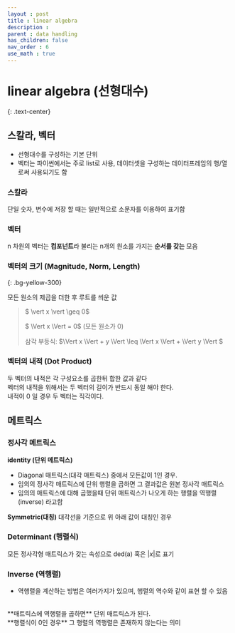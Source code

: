 ```yaml
---
layout : post
title : linear algebra
description :
parent : data handling
has_children: false
nav_order : 6
use_math : true
---
```


# linear algebra (선형대수)
{: .text-center}

## 스칼라, 벡터
+ 선형대수를 구성하는 기본 단위
+ 벡터는 파이썬에서는 주로 list로 사용, 데이터셋을 구성하는 데이터프레임의 행/열로써 사용되기도 함

### 스칼라
단일 숫자, 변수에 저장 할 때는 일반적으로 소문자를 이용하여 표기함

### 벡터
n 차원의 벡터는 **컴포넌트**라 불리는 n개의 원소를 가지는 **순서를 갖는** 모음

### 벡터의 크기 (Magnitude, Norm, Length)
{: .bg-yellow-300}

모든 원소의 제곱을 더한 후 루트를 씌운 값

> $ \vert x \vert \geq 0$  
> 
> $ \Vert x \Vert = 0$ (모든 원소가 0)  
> 
> 삼각 부등식: $\Vert x \Vert + y \Vert \leq \Vert x \Vert + \Vert y \Vert $

### 벡터의 내적 (Dot Product)

두 벡터의 내적은 각 구성요소를 곱한뒤 합한 값과 같다  
벡터의 내적을 위해서는 두 벡터의 길이가 반드시 동일 해야 한다.  
내적이 0 일 경우 두 벡터는 직각이다.  

## 메트릭스

### 정사각 메트릭스

**identity (단위 메트릭스)**  
+ Diagonal 매트릭스(대각 매트릭스) 중에서 모든값이 1인 경우.
+ 임의의 정사각 매트릭스에 단위 행렬을 곱하면 그 결과값은 원본 정사각 매트릭스
+ 임의의 매트릭스에 대해 곱했을때 단위 매트릭스가 나오게 하는 행렬을 역행렬(inverse) 라고함

**Symmetric(대칭)** 대각선을 기준으로 위 아래 값이 대칭인 경우

### Determinant (행렬식)

모든 정사각형 매트릭스가 갖는 속성으로 ded(a) 혹은 $\vert x \vert$로 표기

### Inverse (역행렬)

+ 역행렬을 계산하는 방법은 여러가지가 있으며, 행렬의 역수와 같이 표현 할 수 있음

<br/>
**매트릭스에 역행렬을 곱하면**  
  단위 매트릭스가 된다.

<br/>
**행렬식이 0인 경우**  
그 행렬의 역행렬은 존재하지 않는다는 의미


